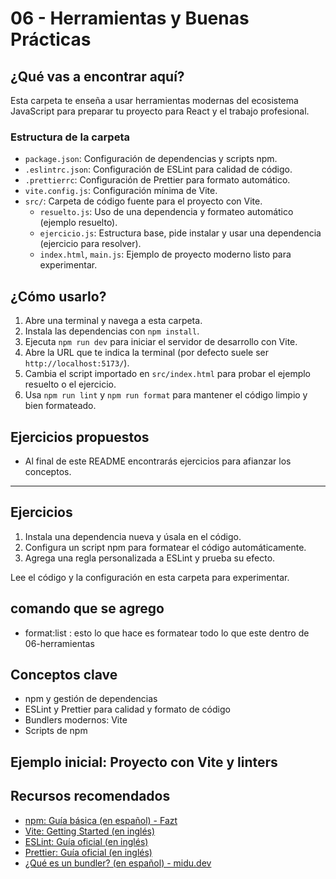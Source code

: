 # 06 - Herramientas y Buenas Prácticas

## ¿Qué vas a encontrar aquí?
Esta carpeta te enseña a usar herramientas modernas del ecosistema JavaScript para preparar tu proyecto para React y el trabajo profesional.

### Estructura de la carpeta
- `package.json`: Configuración de dependencias y scripts npm.
- `.eslintrc.json`: Configuración de ESLint para calidad de código.
- `.prettierrc`: Configuración de Prettier para formato automático.
- `vite.config.js`: Configuración mínima de Vite.
- `src/`: Carpeta de código fuente para el proyecto con Vite.
  - `resuelto.js`: Uso de una dependencia y formateo automático (ejemplo resuelto).
  - `ejercicio.js`: Estructura base, pide instalar y usar una dependencia (ejercicio para resolver).
  - `index.html`, `main.js`: Ejemplo de proyecto moderno listo para experimentar.

## ¿Cómo usarlo?
1. Abre una terminal y navega a esta carpeta.
2. Instala las dependencias con `npm install`.
3. Ejecuta `npm run dev` para iniciar el servidor de desarrollo con Vite.
4. Abre la URL que te indica la terminal (por defecto suele ser `http://localhost:5173/`).
5. Cambia el script importado en `src/index.html` para probar el ejemplo resuelto o el ejercicio.
6. Usa `npm run lint` y `npm run format` para mantener el código limpio y bien formateado.

## Ejercicios propuestos
- Al final de este README encontrarás ejercicios para afianzar los conceptos.

---

## Ejercicios
1. Instala una dependencia nueva y úsala en el código.
2. Configura un script npm para formatear el código automáticamente.
3. Agrega una regla personalizada a ESLint y prueba su efecto.

Lee el código y la configuración en esta carpeta para experimentar.

## comando que se agrego
- format:list : esto lo que hace es formatear todo lo que este dentro de 06-herramientas

## Conceptos clave
- npm y gestión de dependencias
- ESLint y Prettier para calidad y formato de código
- Bundlers modernos: Vite
- Scripts de npm

## Ejemplo inicial: Proyecto con Vite y linters 

## Recursos recomendados
- [npm: Guía básica (en español) - Fazt](https://www.youtube.com/watch?v=8aGhZQkoFbQ)
- [Vite: Getting Started (en inglés)](https://vitejs.dev/guide/)
- [ESLint: Guía oficial (en inglés)](https://eslint.org/docs/latest/user-guide/getting-started)
- [Prettier: Guía oficial (en inglés)](https://prettier.io/docs/en/index.html)
- [¿Qué es un bundler? (en español) - midu.dev](https://midu.dev/que-es-un-bundler/) 
